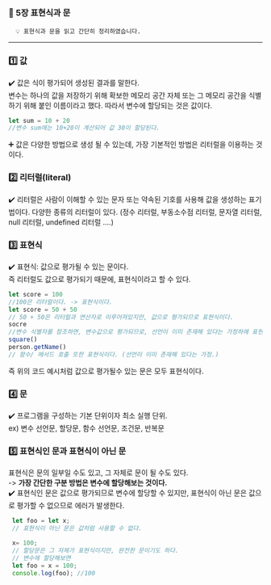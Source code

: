 ### 🚀 5장 표현식과 문

      💡 표현식과 문을 읽고 간단히 정리하였습니다.

---

### 1️⃣ 값

✔️ 값은 식이 평가되어 생성된 결과를 말한다.  
변수는 하나의 값을 저장하기 위해 확보한 메모리 공간 자체 또는 그 메모리 공간을 식별하기 위해 붙인 이름이라고 했다. 따라서 변수에 할당되는 것은 값이다.

```js
let sum = 10 + 20
//변수 sum에는 10+20이 계산되어 값 30이 할당된다.
```

➕ 값은 다양한 방법으로 생성 될 수 있는데, 가장 기본적인 방법은 리터럴을 이용하는 것이다.

### 2️⃣ 리터럴(literal)

✔️ 리터럴은 사람이 이해할 수 있는 문자 또는 약속된 기호를 사용해 값을 생성하는 표기법이다.
다양한 종류의 리터럴이 있다. (정수 리터럴, 부동소수점 리터럴, 문자열 리터럴, null 리터럴, undefined 리터럴 ....)

### 3️⃣ 표현식

✔️ 표현식: 값으로 평가될 수 있는 문이다.  
즉 리터럴도 값으로 평가되기 때문에, 표현식이라고 할 수 있다.

```js
let score = 100
//100은 리터럴이다. -> 표현식이다.
let score = 50 + 50
// 50 + 50은 리터럴과 연산자로 이루어져있지만, 값으로 평가되므로 표현식이다.
socre
//변수 식별자를 참조하면, 변수값으로 평가되므로, 선언이 이미 존재해 있다는 가정하에 표현식이다.
square()
person.getName()
// 함수/ 메서드 호출 또한 표현식이다. (선언이 이미 존재해 있다는 가정.)
```

즉 위의 코드 예시처럼 값으로 평가될수 있는 문은 모두 표현식이다.

### 4️⃣ 문

✔️ 프로그램을 구성하는 기본 단위이자 최소 실행 단위.  
 ex) 변수 선언문, 할당문, 함수 선언문, 조건문, 반복문

### 5️⃣ 표현식인 문과 표현식이 아닌 문

표현식은 문의 일부일 수도 있고, 그 자체로 문이 될 수도 있다.  
 -> **가장 간단한 구분 방법은 변수에 할당해보는 것이다.**  
 ✔️ 표현식인 문은 값으로 평가되므로 변수에 할당할 수 있지만, 표현식이 아닌 문은 값으로 평가할 수 없으므로 에러가 발생한다.

```js
 let foo = let x;
 // 표현식이 아닌 문은 값처럼 사용할 수 없다.

 x= 100;
 // 할당문은 그 자체가 표현식이지만, 완전한 문이기도 하다.
 // 변수에 할당해보면
 let foo = x = 100;
 console.log(foo); //100

```
